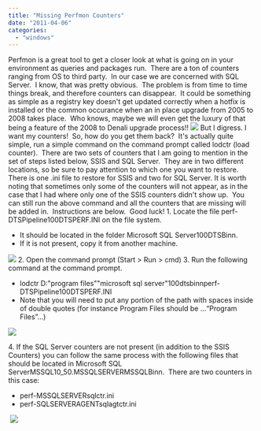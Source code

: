 ```yaml
---
title: "Missing Perfmon Counters"
date: "2011-04-06"
categories: 
  - "windows"
---
```


Perfmon is a great tool to get a closer look at what is going on in your environment as queries and packages run.  There are a ton of counters ranging from OS to third party.  In our case we are concerned with SQL Server.  I know, that was pretty obvious.  The problem is from time to time things break, and therefore counters can disappear.  It could be something as simple as a registry key doesn't get updated correctly when a hotfix is installed or the common occurance when an in place upgrade from 2005 to 2008 takes place.  Who knows, maybe we will even get the luxury of that being a feature of the 2008 to Denali upgrade process!! ![](https://images.bradleyschacht.com/wp-content/uploads/2011/12/Perfmon1.png) But I digress. I want my counters!  So, how do you get them back?  It's actually quite simple, run a simple command on the command prompt called lodctr (load counter).  There are two sets of counters that I am going to mention in the set of steps listed below, SSIS and SQL Server.  They are in two different locations, so be sure to pay attention to which one you want to restore.  There is one .ini file to restore for SSIS and two for SQL Server. It is worth noting that sometimes only some of the counters will not appear, as in the case that I had where only one of the SSIS counters didn't show up.  You can still run the above command and all the counters that are missing will be added in.  Instructions are below.  Good luck! 1. Locate the file perf-DTSPipeline100DTSPERF.INI on the file system.

- It should be located in the folder Microsoft SQL Server100DTSBinn.
- If it is not present, copy it from another machine.

![](https://images.bradleyschacht.com/wp-content/uploads/2011/12/Perfmon2.png) 2. Open the command prompt (Start > Run > cmd) 3. Run the following command at the command prompt.

- lodctr D:"program files""microsoft sql server"100dtsbinnperf-DTSPipeline100DTSPERF.INI
- Note that you will need to put any portion of the path with spaces inside of double quotes (for instance Program Files should be …“Program Files”...)

![](https://images.bradleyschacht.com/wp-content/uploads/2011/12/Perfmon3.png)

4\. If the SQL Server counters are not present (in addition to the SSIS Counters) you can follow the same process with the following files that should be located in Microsoft SQL ServerMSSQL10\_50.MSSQLSERVERMSSQLBinn.  There are two counters in this case:

- perf-MSSQLSERVERsqlctr.ini
- perf-SQLSERVERAGENTsqlagtctr.ini

 ![](https://images.bradleyschacht.com/wp-content/uploads/2011/12/Perfmon4.png)
